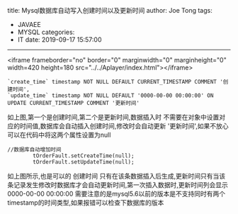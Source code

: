 title: Mysql数据库自动写入创建时间以及更新时间
author: Joe Tong
tags:
  - JAVAEE
  - MYSQL
categories:
  - IT
date: 2019-09-17 15:57:00
---
&lt;iframe frameborder="no" border="0" marginwidth="0" marginheight="0" width=420 height=180 src="../../Aplayer/index.html"&gt;&lt;/iframe&gt;

```
`create_time` timestamp NOT NULL DEFAULT CURRENT_TIMESTAMP COMMENT '创建时间',
`update_time` timestamp NOT NULL DEFAULT '0000-00-00 00:00:00' ON UPDATE CURRENT_TIMESTAMP COMMENT '更新时间'
```
如上图,第一个是创建时间,第二个是更新时间,数据插入时 不需要在对象中设置对应的时间值,数据库会自动插入创建时间,修改时会自动更新 '更新时间',如果不放心 可以在代码中将这两个属性设置为null

```
//数据库自动增加时间
        tOrderFault.setCreateTime(null);
        tOrderFault.setUpdateTime(null);
```

如上图所示,也是可以的 创建时间 只有在该条数据插入后生成,更新时间只有当该条记录发生修改时数据库才会自动更新时间,第一次插入数据时,更新时间列会显示0000-00-00 00:00:00
需要注意的是mysql5.6以前的版本是不支持同时有两个timestamp的时间类型,如果报错可以检查下数据库的版本
